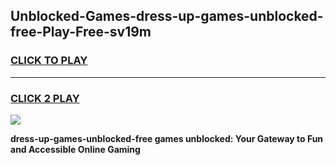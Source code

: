 
## Unblocked-Games-dress-up-games-unblocked-free-Play-Free-sv19m
<h3>
<a href="https://premium76.site?title=dress-up-games-unblocked-free&ref=23A">CLICK TO PLAY</a></h3>
<hr>

<h3>
<a href="https://premium76.site?title=dress-up-games-unblocked-free&ref=23A">CLICK 2 PLAY</a>
  
</h3>

<a href="https://premium76.site?title=dress-up-games-unblocked-free&ref=23A"><img src="https://clearcache.store/games.png"></a>


**dress-up-games-unblocked-free games unblocked: Your Gateway to Fun and Accessible Online Gaming**
